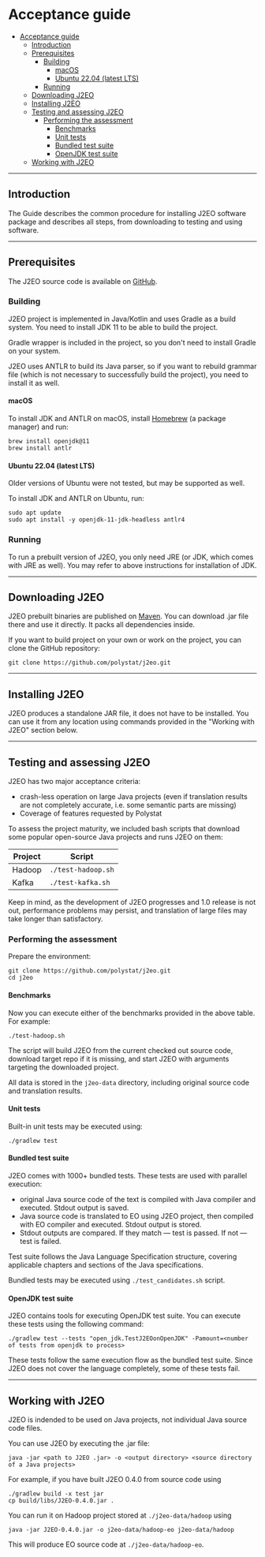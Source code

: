 # Acceptance guide

- [Acceptance guide](#acceptance-guide)
  - [Introduction](#introduction)
  - [Prerequisites](#prerequisites)
    - [Building](#building)
      - [macOS](#macos)
      - [Ubuntu 22.04 (latest LTS)](#ubuntu-2204-latest-lts)
    - [Running](#running)
  - [Downloading J2EO](#downloading-j2eo)
  - [Installing J2EO](#installing-j2eo)
  - [Testing and assessing J2EO](#testing-and-assessing-j2eo)
    - [Performing the assessment](#performing-the-assessment)
      - [Benchmarks](#benchmarks)
      - [Unit tests](#unit-tests)
      - [Bundled test suite](#bundled-test-suite)
      - [OpenJDK test suite](#openjdk-test-suite)
  - [Working with J2EO](#working-with-j2eo)
  
---

## Introduction

The Guide describes the common procedure for installing J2EO software package and describes all steps, from downloading to testing and using software.

---

## Prerequisites

The J2EO source code is available on [GitHub](https://github.com/polystat/j2eo).

### Building

J2EO project is implemented in Java/Kotlin and uses Gradle as a build system. You need to install JDK 11 to be able to build the project.

Gradle wrapper is included in the project, so you don't need to install Gradle on your system.

J2EO uses ANTLR to build its Java parser, so if you want to rebuild grammar file (which is not necessary to successfully build the project), you need to install it as well.

#### macOS

To install JDK and ANTLR on macOS, install [Homebrew](https://brew.sh) (a package manager) and run:

```shell
brew install openjdk@11
brew install antlr
```

#### Ubuntu 22.04 (latest LTS)

Older versions of Ubuntu were not tested, but may be supported as well.

To install JDK and ANTLR on Ubuntu, run:

```shell
sudo apt update
sudo apt install -y openjdk-11-jdk-headless antlr4
```


### Running

To run a prebuilt version of J2EO, you only need JRE (or JDK, which comes with JRE as well). You may refer to above instructions for installation of JDK.

---

## Downloading J2EO

J2EO prebuilt binaries are published on [Maven](https://search.maven.org/artifact/org.polystat/j2eo/0.5.3/jar). You can download .jar file there and use it directly. It packs all dependencies inside.

If you want to build project on your own or work on the project, you can clone the GitHub repository:

```shell
git clone https://github.com/polystat/j2eo.git
```

---

## Installing J2EO

J2EO produces a standalone JAR file, it does not have to be installed. You can use it from any location using commands provided in the "Working with J2EO" section below.

---

## Testing and assessing J2EO

J2EO has two major acceptance criteria:
- crash-less operation on large Java projects (even if translation results are not completely accurate, i.e. some semantic parts are missing)
- Coverage of features requested by Polystat

To assess the project maturity, we included bash scripts that download some popular open-source Java projects and runs J2EO on them:

| Project | Script             |
| ------- | ------------------ |
| Hadoop  | `./test-hadoop.sh` |
| Kafka   | `./test-kafka.sh`  |

Keep in mind, as the development of J2EO progresses and 1.0 release is not out, performance problems may persist, and translation of large files may take longer than satisfactory.

### Performing the assessment

Prepare the environment:

```shell
git clone https://github.com/polystat/j2eo.git
cd j2eo
```

#### Benchmarks

Now you can execute either of the benchmarks provided in the above table. For example:

```shell
./test-hadoop.sh
```

The script will build J2EO from the current checked out source code, download target repo if it is missing, and start J2EO with arguments targeting the downloaded project.

All data is stored in the `j2eo-data` directory, including original source code and translation results.


#### Unit tests

Built-in unit tests may be executed using:

```shell
./gradlew test
```

#### Bundled test suite

J2EO comes with 1000+ bundled tests. These tests are used with parallel execution:
- original Java source code of the text is compiled with Java compiler and executed. Stdout output is saved.
- Java source code is translated to EO using J2EO project, then compiled with EO compiler and executed. Stdout output is stored.
- Stdout outputs are compared. If they match — test is passed. If not — test is failed.

Test suite follows the Java Language Specification structure, covering applicable chapters and sections of the Java specifications.

Bundled tests may be executed using `./test_candidates.sh` script.

#### OpenJDK test suite

J2EO contains tools for executing OpenJDK test suite. You can execute these tests using the following command:

```shell
./gradlew test --tests "open_jdk.TestJ2EOonOpenJDK" -Pamount=<number of tests from openjdk to process>
```

These tests follow the same execution flow as the bundled test suite. Since J2EO does not cover the language completely, some of these tests fail.

---

## Working with J2EO

J2EO is indended to be used on Java projects, not individual Java source code files.

You can use J2EO by executing the .jar file:

```shell
java -jar <path to J2EO .jar> -o <output directory> <source directory of a Java projects>
```

For example, if you have built J2EO 0.4.0 from source code using

```shell
./gradlew build -x test jar
cp build/libs/J2EO-0.4.0.jar .
```

You can run it on Hadoop project stored at `./j2eo-data/hadoop` using

```shell
java -jar J2EO-0.4.0.jar -o j2eo-data/hadoop-eo j2eo-data/hadoop
```

This will produce EO source code at `./j2eo-data/hadoop-eo`.